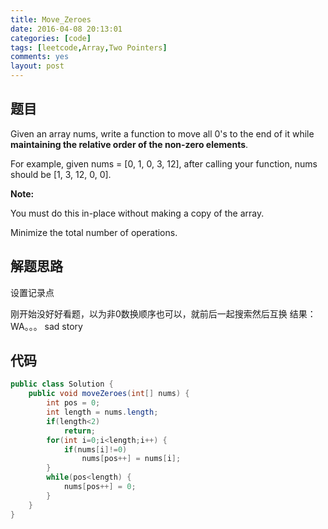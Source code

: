 ```yaml
---
title: Move_Zeroes
date: 2016-04-08 20:13:01
categories: [code]
tags: [leetcode,Array,Two Pointers]
comments: yes
layout: post
---
```


## 题目

Given an array nums, write a function to move all 0's to the end of it while **maintaining the relative order of the non-zero elements**.

For example, given nums = [0, 1, 0, 3, 12], after calling your function, nums should be [1, 3, 12, 0, 0].

**Note:**

You must do this in-place without making a copy of the array.

Minimize the total number of operations.

## 解题思路

设置记录点

刚开始没好好看题，以为非0数换顺序也可以，就前后一起搜索然后互换 结果：WA。。。 sad story

## 代码

```java
public class Solution {
    public void moveZeroes(int[] nums) {
        int pos = 0;
        int length = nums.length;
        if(length<2)
            return;
        for(int i=0;i<length;i++) {
            if(nums[i]!=0)
                nums[pos++] = nums[i];
        }
        while(pos<length) {
            nums[pos++] = 0;
        }
    }
}
```